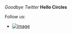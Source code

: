 <i>Goodbye Twitter</i>
<b>Hello Circles</b>

Follow us:
- [![image](https://img.shields.io/badge/Twitter-1DA1F2?style=for-the-badge&logo=twitter&logoColor=white)](https://twitter.com/CirclesDev)
